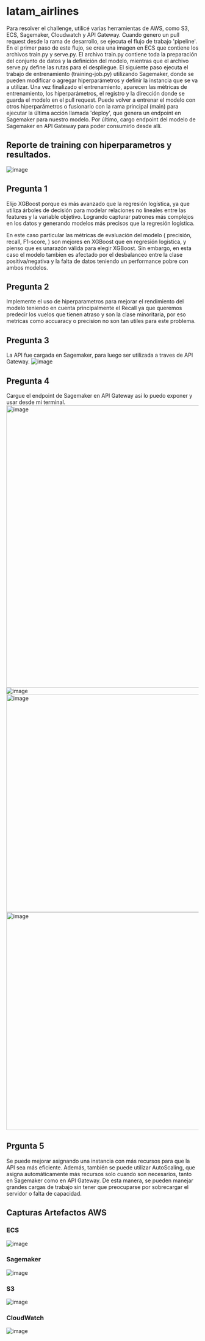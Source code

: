# latam_airlines
Para resolver el challenge, utilicé varias herramientas de AWS, como S3, ECS, Sagemaker, Cloudwatch y API Gateway. Cuando genero un pull request desde la rama de desarrollo, se ejecuta el flujo de trabajo 'pipeline'. En el primer paso de este flujo, se crea una imagen en ECS que contiene los archivos train.py y serve.py. El archivo train.py contiene toda la preparación del conjunto de datos y la definición del modelo, mientras que el archivo serve.py define las rutas para el despliegue. El siguiente paso ejecuta el trabajo de entrenamiento (training-job.py) utilizando Sagemaker, donde se pueden modificar o agregar hiperparámetros y definir la instancia que se va a utilizar. Una vez finalizado el entrenamiento, aparecen las métricas de entrenamiento, los hiperparámetros, el registro y la dirección donde se guarda el modelo en el pull request. Puede volver a entrenar el modelo con otros hiperparámetros o fusionarlo con la rama principal (main) para ejecutar la última acción llamada 'deploy', que genera un endpoint en Sagemaker para nuestro modelo. Por último, cargo endpoint del modelo de Sagemaker en API Gateway para poder consumirlo desde allí.

## Reporte de training con hiperparametros y resultados.
![image](https://user-images.githubusercontent.com/52375173/226212298-f3bdca74-cf49-4563-bd48-d7d484144fb3.png)


## Pregunta 1
Elijo XGBoost porque es más avanzado que la regresión logística, ya que utiliza árboles de decisión para modelar relaciones no lineales entre las features y la variable objetivo. Logrando capturar patrones más complejos en los datos y  generando modelos más precisos que la regresión logística.

En este caso particular las métricas de evaluación del modelo ( precisión, recall, F1-score, ) son mejores en XGBoost que en regresión logística, y pienso que es unarazón válida para elegir XGBoost. Sin embargo, en esta caso el modelo tambien es afectado por el desbalanceo entre la clase positiva/negativa y la falta de datos teniendo un performance pobre con ambos modelos. 

## Pregunta 2
Implemente el uso de hiperparametros para mejorar el rendimiento del modelo teniendo en cuenta principalmente el Recall ya que queremos predecir los vuelos que tienen atraso y son la clase minoritaria, por eso metricas como accuaracy o precision no son tan utiles para este problema.

## Pregunta 3
La API fue cargada en Sagemaker, para luego ser utilizada a traves de API Gateway.
![image](https://user-images.githubusercontent.com/52375173/226212043-fe3e4825-c9a4-4603-8471-7f19f61f1521.png)

## Pregunta 4
Cargue el endpoint de Sagemaker en API Gateway asi lo puedo exponer y usar desde mi terminal.
<img width="737" alt="image" src="https://user-images.githubusercontent.com/52375173/226502983-d8f7f980-35f6-4dd8-ae13-ad0161d2678b.png">
![image](https://user-images.githubusercontent.com/52375173/226502893-4352b7bc-f15e-450d-b05d-95d9fd4801bc.png)
<img width="569" alt="image" src="https://user-images.githubusercontent.com/52375173/226621683-9a6e3513-0be3-4379-a775-b4e5a7630974.png">
<img width="569" alt="image" src="https://user-images.githubusercontent.com/52375173/226622226-e767505d-d746-42aa-a53a-d223609bc275.png">


## Prgunta 5
Se puede mejorar asignando una instancia con más recursos para que la API sea más eficiente. Además, también se puede utilizar AutoScaling, que asigna automáticamente más recursos solo cuando son necesarios, tanto en Sagemaker como en API Gateway. De esta manera, se pueden manejar grandes cargas de trabajo sin tener que preocuparse por sobrecargar el servidor o  falta de capacidad.


## Capturas Artefactos AWS


### ECS
![image](https://user-images.githubusercontent.com/52375173/226614584-dba3a166-736c-4ef7-9d4d-658bc1f7177f.png)
### Sagemaker
![image](https://user-images.githubusercontent.com/52375173/226212145-28c11084-9c9f-45b1-b0a3-93fd2490eede.png)
### S3 
![image](https://user-images.githubusercontent.com/52375173/226212216-08ccb872-bf99-4970-aec7-5df81d78c041.png)
### CloudWatch
![image](https://user-images.githubusercontent.com/52375173/226212350-9ee20337-2a62-49a5-9918-0e351f39cea6.png)
